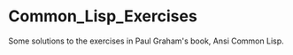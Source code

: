 Common_Lisp_Exercises
=====================

Some solutions to the exercises in Paul Graham's book, Ansi Common Lisp.
